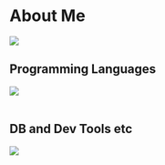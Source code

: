 # About Me


![](https://github-readme-stats.vercel.app/api/top-langs?username=yoshiddddd&show_icons=true&locale=en&layout=compact)

## Programming Languages

<img src="https://skillicons.dev/icons?i=c,python,ts,js,React," /> <br /><br />


## DB and Dev Tools etc

<img src="https://skillicons.dev/icons?i=docker,git,github,vscode,linux,figma,discord" /> <br /><br />
